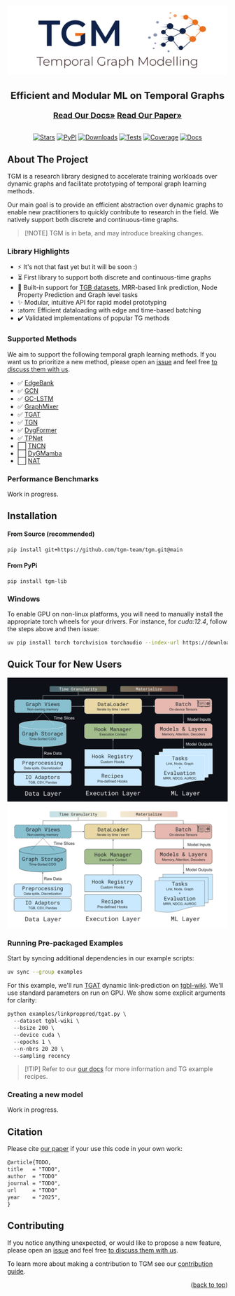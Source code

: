 <a id="readme-top"></a>

![image](./docs/img/logo.svg)

<div align="center">
<h3 style="font-size: 22px">Efficient and Modular ML on Temporal Graphs</h3>
<a href="https://tgm.readthedocs.io/en/latest"/><strong style="font-size: 18px;"/>Read Our Docs»</strong></a>
<a href="https://github.com/tgm-team/tgm"/><strong style="font-size: 18px;"/>Read Our Paper»</strong></a>
<br/>
<br/>

[![Stars](https://img.shields.io/github/stars/tgm-team/tgm?style=flat&label=Stars&labelColor=white&logo=github&logoColor=black)](https://github.com/tgm-team/tgm/stargazers)
[![PyPI](https://img.shields.io/pypi/v/tgm-lib?style=flat&label=PyPI&labelColor=white&logo=pypi&logoColor=black)](https://pypi.org/project/tgm-lib/)
[![Downloads](https://img.shields.io/pypi/dm/tgm-lib?style=flat&label=Downloads&labelColor=white&logo=pypi&logoColor=black)](https://pypi.org/project/tgm-lib/)
[![Tests](https://img.shields.io/github/actions/workflow/status/tgm-team/tgm/testing.yml?label=Tests&style=flat&labelColor=white&logo=github&logoColor=black)](https://github.com/tgm-team/tgm/actions/workflows/testing.yml)
[![Coverage](https://img.shields.io/codecov/c/github/tgm-team/tgm?style=flat&label=Coverage&labelColor=white&logo=codecov&logoColor=black)](https://codecov.io/gh/tgm-team/tgm)
[![Docs](https://img.shields.io/readthedocs/tgm?style=flat&label=Docs&labelColor=white&logo=readthedocs&logoColor=black)](https://tgm.readthedocs.io/en/latest/?badge=latest)

</div>

## About The Project

TGM is a research library designed to accelerate training workloads over dynamic graphs and facilitate prototyping of temporal graph learning methods.

Our main goal is to provide an efficient abstraction over dynamic graphs to enable new practitioners to quickly contribute to research in the field. We natively support both discrete and continuous-time graphs.

> \[!NOTE\]
> TGM is in beta, and may introduce breaking changes.

### Library Highlights

- :zap: It's not that fast yet but it will be soon :)
- :hourglass_flowing_sand: First library to support both discrete and continuous-time graphs
- :wrench: Built-in support for [TGB datasets](https://tgb.complexdatalab.com/), MRR-based link prediction, Node Property Prediction and Graph level tasks
- :sparkles: Modular, intuitive API for rapid model prototyping
- :atom: Efficient dataloading with edge and time-based batching
- :heavy_check_mark: Validated implementations of popular TG methods

### Supported Methods

We aim to support the following temporal graph learning methods. If you want us to prioritize a new method, please open an [issue](https://github.com/tgm-team/tgm/issues) and feel free [to discuss them with us](https://github.com/tgm-team/tgm/discussions).

- :white_check_mark: [EdgeBank](https://arxiv.org/abs/2207.10128)
- :white_check_mark: [GCN](https://arxiv.org/abs/1609.02907)
- :white_check_mark: [GC-LSTM](https://arxiv.org/abs/1812.04206)
- :white_check_mark: [GraphMixer](https://arxiv.org/abs/2302.11636)
- :white_check_mark: [TGAT](https://arxiv.org/abs/2002.07962)
- :white_check_mark: [TGN](https://arxiv.org/abs/2006.10637)
- :white_check_mark: [DygFormer](https://arxiv.org/abs/2303.13047)
- :white_check_mark: [TPNet](https://arxiv.org/abs/2410.04013)
- :white_large_square: [TNCN](https://arxiv.org/abs/2406.07926)
- :white_large_square: [DyGMamba](https://arxiv.org/abs/2408.04713)
- :white_large_square: [NAT](https://arxiv.org/abs/2209.01084)

### Performance Benchmarks

Work in progress.

## Installation

#### From Source (recommended)

```sh
pip install git+https://github.com/tgm-team/tgm.git@main
```

#### From PyPi

```
pip install tgm-lib
```

### Windows

To enable GPU on non-linux platforms, you will need to manually install the appropriate torch wheels for your drivers. For instance, for *cuda:12.4*, follow the steps above and then issue:

```sh
uv pip install torch torchvision torchaudio --index-url https://download.pytorch.org/whl/cu124
```

## Quick Tour for New Users

![image](./docs/img/architecture-dark.svg#gh-dark-mode-only)
![image](./docs/img/architecture-light.svg#gh-light-mode-only)

### Running Pre-packaged Examples

Start by syncing additional dependencies in our example scripts:

```sh
uv sync --group examples
```

For this example, we'll run [TGAT](https://arxiv.org/abs/2002.07962) dynamic link-prediction on [tgbl-wiki](https://tgb.complexdatalab.com/docs/leader_linkprop/#tgbl-wiki-v2). We'll use standard parameters on run on GPU. We show some explicit arguments for clarity:

```
python examples/linkproppred/tgat.py \
  --dataset tgbl-wiki \
  --bsize 200 \
  --device cuda \
  --epochs 1 \
  --n-nbrs 20 20 \
  --sampling recency
```

> \[!TIP\]
> Refer to our [our docs](https://tgm.readthedocs.io/) for more information and TG example recipes.

### Creating a new model

Work in progress.

## Citation

Please cite [our paper](https://github.com/tgm-team/tgm) if your use this code in your own work:

```
@article{TODO,
title   = "TODO",
author  = "TODO"
journal = "TODO",
url     = "TODO"
year    = "2025",
}
```

## Contributing

If you notice anything unexpected, or would like to propose a new feature, please open an [issue](https://github.com/tgm-team/tgm/issues) and feel free [to discuss them with us](https://github.com/tgm-team/tgm/discussions).

To learn more about making a contribution to TGM see our [contribution guide](./.github/CONTRIBUTING.md).

<p align="right">(<a href="#readme-top">back to top</a>)</p>
